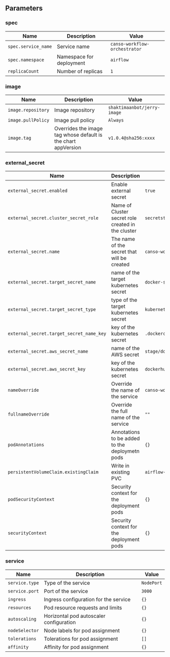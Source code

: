 ## Parameters

### spec

| Name                | Description              | Value                         |
| ------------------- | ------------------------ | ----------------------------- |
| `spec.service_name` | Service name             | `canso-workflow-orchestrator` |
| `spec.namespace`    | Namespace for deployment | `airflow`                     |
| `replicaCount`      | Number of replicas       | `1`                           |

### image

| Name               | Description                                                   | Value                       |
| ------------------ | ------------------------------------------------------------- | --------------------------- |
| `image.repository` | Image repository                                              | `shaktimaanbot/jerry-image` |
| `image.pullPolicy` | Image pull policy                                             | `Always`                    |
| `image.tag`        | Overrides the image tag whose default is the chart appVersion | `v1.0.4@sha256:xxxx`        |

### external_secret

| Name                                     | Description                                        | Value                            |
| ---------------------------------------- | -------------------------------------------------- | -------------------------------- |
| `external_secret.enabled`                | Enable external secret                             | `true`                           |
| `external_secret.cluster_secret_role`    | Name of Cluster secret role created in the cluster | `secretstore-by-role`            |
| `external_secret.name`                   | The name of the secret that will be created        | `canso-workflow-orchestrator`    |
| `external_secret.target_secret_name`     | name of the target kubernetes secret               | `docker-secret-cred`             |
| `external_secret.target_secret_type`     | type of the target kubernetes secret               | `kubernetes.io/dockerconfigjson` |
| `external_secret.target_secret_name_key` | key of the kubernetes secret                       | `.dockerconfigjson`              |
| `external_secret.aws_secret_name`        | name of the AWS secret                             | `stage/dockerhub`                |
| `external_secret.aws_secret_key`         | key of the kubernetes secret                       | `dockerhub`                      |
| `nameOverride`                           | Override the name of the service                   | `canso-workflow-orchestrator`    |
| `fullnameOverride`                       | Override the full name of the service              | `""`                             |
| `podAnnotations`                         | Annotations to be added to the deploymetn pods     | `{}`                             |
| `persistentVolumeClaim.existingClaim`    | Write in existing PVC                              | `airflow-pvc`                    |
| `podSecurityContext`                     | Security context for the deployment pods           | `{}`                             |
| `securityContext`                        | Security context for the deployment pods           | `{}`                             |

### service

| Name           | Description                             | Value      |
| -------------- | --------------------------------------- | ---------- |
| `service.type` | Type of the service                     | `NodePort` |
| `service.port` | Port of the service                     | `3000`     |
| `ingress`      | Ingress configuration for the service   | `{}`       |
| `resources`    | Pod resource requests and limits        | `{}`       |
| `autoscaling`  | Horizontal pod autoscaler configuration | `{}`       |
| `nodeSelector` | Node labels for pod assignment          | `{}`       |
| `tolerations`  | Tolerations for pod assignment          | `[]`       |
| `affinity`     | Affinity for pod assignment             | `{}`       |
